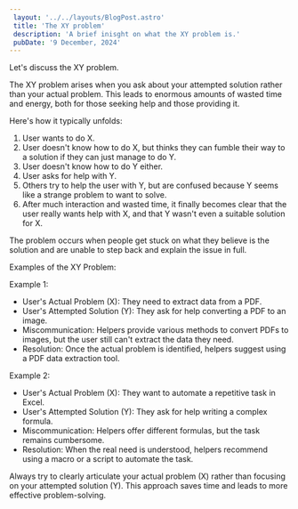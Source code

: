 ```yaml
---
 layout: '../../layouts/BlogPost.astro'
 title: 'The XY problem'
 description: 'A brief inisght on what the XY problem is.'
 pubDate: '9 December, 2024'
---
```


Let's discuss the XY problem.

The XY problem arises when you ask about your attempted solution rather than your actual problem. This leads to enormous amounts of wasted time and energy, both for those seeking help and those providing it.

Here's how it typically unfolds:

1. User wants to do X.
2. User doesn't know how to do X, but thinks they can fumble their way to a solution if they can just manage to do Y.
3. User doesn't know how to do Y either.
4. User asks for help with Y.
5. Others try to help the user with Y, but are confused because Y seems like a strange problem to want to solve.
6. After much interaction and wasted time, it finally becomes clear that the user really wants help with X, and that Y wasn't even a suitable solution for X.

The problem occurs when people get stuck on what they believe is the solution and are unable to step back and explain the issue in full.

Examples of the XY Problem:

Example 1:

- User's Actual Problem (X): They need to extract data from a PDF.
- User's Attempted Solution (Y): They ask for help converting a PDF to an image.
- Miscommunication: Helpers provide various methods to convert PDFs to images, but the user still can't extract the data they need.
- Resolution: Once the actual problem is identified, helpers suggest using a PDF data extraction tool.

Example 2:

- User's Actual Problem (X): They want to automate a repetitive task in Excel.
- User's Attempted Solution (Y): They ask for help writing a complex formula.
- Miscommunication: Helpers offer different formulas, but the task remains cumbersome.
- Resolution: When the real need is understood, helpers recommend using a macro or a script to automate the task.

Always try to clearly articulate your actual problem (X) rather than focusing on your attempted solution (Y). This approach saves time and leads to more effective problem-solving.
